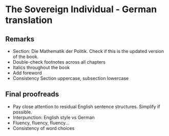 # The Sovereign Individual - German translation

## Remarks

- Section: Die Mathematik der Politik. Check if this is the updated version of the book.
- Double-check footnotes across all chapters
- Italics throughout the book
- Add foreword
- Consistency Section uppercase, subsection lowercase

## Final proofreads

- Pay close attention to residual English sentence structures. Simplify if possible.
- Interpunction: English style vs German
- Fluency, fluency, fluency...
- Consistency of word choices
